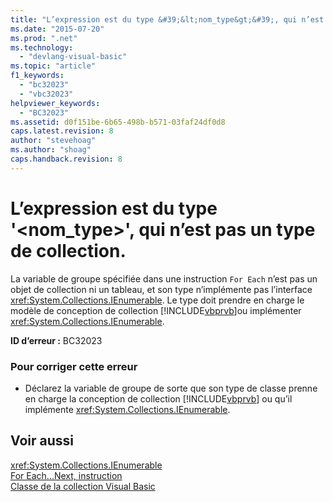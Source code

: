 ```yaml
---
title: "L’expression est du type &#39;&lt;nom_type&gt;&#39;, qui n’est pas un type de collection. | Microsoft Docs"
ms.date: "2015-07-20"
ms.prod: ".net"
ms.technology: 
  - "devlang-visual-basic"
ms.topic: "article"
f1_keywords: 
  - "bc32023"
  - "vbc32023"
helpviewer_keywords: 
  - "BC32023"
ms.assetid: d0f151be-6b65-498b-b571-03faf24df0d8
caps.latest.revision: 8
author: "stevehoag"
ms.author: "shoag"
caps.handback.revision: 8
---
```

# L’expression est du type &#39;&lt;nom_type&gt;&#39;, qui n’est pas un type de collection.
La variable de groupe spécifiée dans une instruction `For Each` n’est pas un objet de collection ni un tableau, et son type n’implémente pas l’interface <xref:System.Collections.IEnumerable>. Le type doit prendre en charge le modèle de conception de collection [!INCLUDE[vbprvb](../../csharp/programming-guide/concepts/linq/includes/vbprvb-md.md)]ou implémenter <xref:System.Collections.IEnumerable>.  
  
 **ID d’erreur :** BC32023  
  
### Pour corriger cette erreur  
  
-   Déclarez la variable de groupe de sorte que son type de classe prenne en charge la conception de collection [!INCLUDE[vbprvb](../../csharp/programming-guide/concepts/linq/includes/vbprvb-md.md)] ou qu’il implémente <xref:System.Collections.IEnumerable>.  
  
## Voir aussi  
 <xref:System.Collections.IEnumerable>   
 [For Each...Next, instruction](../../visual-basic/language-reference/statements/for-each-next-statement.md)   
 [Classe de la collection Visual Basic](http://msdn.microsoft.com/fr-fr/0cb2d1ad-c58d-42c0-8e69-d81f5a15e532)
